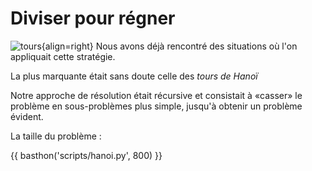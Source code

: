 # Diviser pour régner


![tours](https://upload.wikimedia.org/wikipedia/commons/6/60/Tower_of_Hanoi_4.gif){align=right}
Nous avons déjà rencontré des situations où l'on appliquait cette stratégie.

La plus marquante était sans doute celle des *tours de Hanoï*


Notre approche de résolution était récursive et consistait à «casser» le problème en sous-problèmes plus simple, jusqu'à 
obtenir un problème évident.

La taille du problème :

{{ basthon('scripts/hanoi.py', 800) }}
